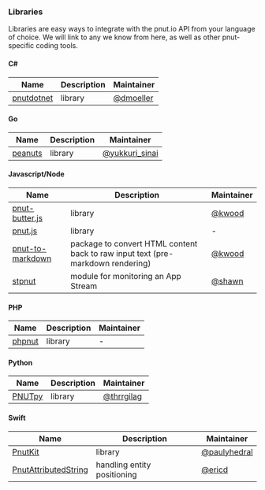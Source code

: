 ### Libraries

Libraries are easy ways to integrate with the pnut.io API from your language of choice. We will link to any we know from here, as well as other pnut-specific coding tools.


#### C&#35;

Name|Description|Maintainer
-|-|-
[pnutdotnet](https://github.com/dwmoeller1/pnutdotnet)|library|[@dmoeller](https://pnut.io/@dmoeller)


#### Go

Name|Description|Maintainer
-|-|-
[peanuts](https://github.com/yukkurisinai/peanuts)|library|[@yukkuri_sinai](https://pnut.io/@yukkuri_sinai)


#### Javascript/Node

Name|Description|Maintainer
-|-|-
[pnut-butter.js](https://github.com/kaiwood/pnut-butter)|library|[@kwood](https://pnut.io/@kwood)
[pnut.js](https://github.com/pnut-api/pnut.js)|library|-
[pnut-to-markdown](https://github.com/kaiwood/pnut-to-markdown)|package to convert HTML content back to raw input text (pre-markdown rendering)|[@kwood](https://pnut.io/@kwood)
[stpnut](https://github.com/shawnthroop/stpnut)|module for monitoring an App Stream|[@shawn](https://pnut.io/@shawn)


#### PHP

Name|Description|Maintainer
-|-|-
[phpnut](https://github.com/pnut-api/phpnut)|library|-


#### Python

Name|Description|Maintainer
-|-|-
[PNUTpy](https://github.com/pnut-api/PNUTpy)|library|[@thrrgilag](https://pnut.io/@thrrgilag)


#### Swift

Name|Description|Maintainer
-|-|-
[PnutKit](https://github.com/exsortis/PnutKit)|library|[@paulyhedral](https://pnut.io/@paulyhedral)
[PnutAttributedString](https://github.com/ericdke/PnutAttributedString)|handling entity positioning|[@ericd](https://pnut.io/@ericd)